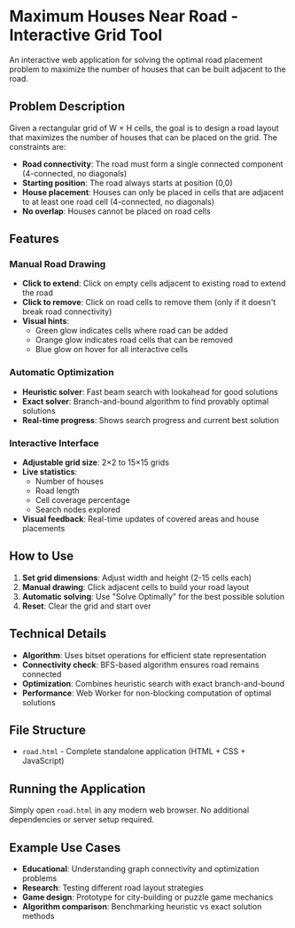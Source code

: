 # Maximum Houses Near Road - Interactive Grid Tool

An interactive web application for solving the optimal road placement problem to maximize the number of houses that can be built adjacent to the road.

## Problem Description

Given a rectangular grid of W × H cells, the goal is to design a road layout that maximizes the number of houses that can be placed on the grid. The constraints are:

- **Road connectivity**: The road must form a single connected component (4-connected, no diagonals)
- **Starting position**: The road always starts at position (0,0)
- **House placement**: Houses can only be placed in cells that are adjacent to at least one road cell (4-connected, no diagonals)
- **No overlap**: Houses cannot be placed on road cells

## Features

### Manual Road Drawing
- **Click to extend**: Click on empty cells adjacent to existing road to extend the road
- **Click to remove**: Click on road cells to remove them (only if it doesn't break road connectivity)
- **Visual hints**: 
  - Green glow indicates cells where road can be added
  - Orange glow indicates road cells that can be removed
  - Blue glow on hover for all interactive cells

### Automatic Optimization
- **Heuristic solver**: Fast beam search with lookahead for good solutions
- **Exact solver**: Branch-and-bound algorithm to find provably optimal solutions
- **Real-time progress**: Shows search progress and current best solution

### Interactive Interface
- **Adjustable grid size**: 2×2 to 15×15 grids
- **Live statistics**: 
  - Number of houses
  - Road length
  - Cell coverage percentage
  - Search nodes explored
- **Visual feedback**: Real-time updates of covered areas and house placements

## How to Use

1. **Set grid dimensions**: Adjust width and height (2-15 cells each)
2. **Manual drawing**: Click adjacent cells to build your road layout
3. **Automatic solving**: Use "Solve Optimally" for the best possible solution
4. **Reset**: Clear the grid and start over

## Technical Details

- **Algorithm**: Uses bitset operations for efficient state representation
- **Connectivity check**: BFS-based algorithm ensures road remains connected
- **Optimization**: Combines heuristic search with exact branch-and-bound
- **Performance**: Web Worker for non-blocking computation of optimal solutions

## File Structure

- `road.html` - Complete standalone application (HTML + CSS + JavaScript)

## Running the Application

Simply open `road.html` in any modern web browser. No additional dependencies or server setup required.

## Example Use Cases

- **Educational**: Understanding graph connectivity and optimization problems
- **Research**: Testing different road layout strategies
- **Game design**: Prototype for city-building or puzzle game mechanics
- **Algorithm comparison**: Benchmarking heuristic vs exact solution methods

